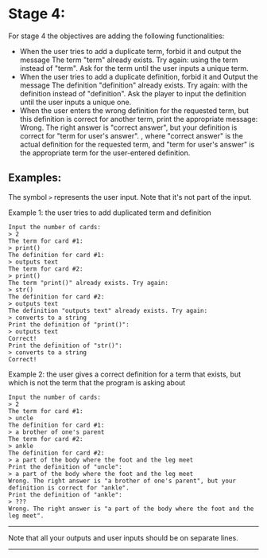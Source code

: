 # Stage 4:

For stage 4 the objectives are adding the following functionalities:

- When the user tries to add a duplicate term, forbid it and output the message The term "term" already exists. Try again: using the term instead of "term". Ask for the term until the user inputs a unique term.
- When the user tries to add a duplicate definition, forbid it and Output the message The definition "definition" already exists. Try again: with the definition instead of "definition". Ask the player to input the definition until the user inputs a unique one.
- When the user enters the wrong definition for the requested term, but this definition is correct for another term, print the appropriate message: Wrong. The right answer is "correct answer", but your definition is correct for "term for user's answer". , where "correct answer" is the actual definition for the requested term, and "term for user's answer" is the appropriate term for the user-entered definition.


## Examples:

The symbol `>` represents the user input. Note that it's not part of the input.

Example 1: the user tries to add duplicated term and definition

```
Input the number of cards:
> 2
The term for card #1:
> print()
The definition for card #1:
> outputs text
The term for card #2:
> print()
The term "print()" already exists. Try again:
> str()
The definition for card #2:
> outputs text
The definition "outputs text" already exists. Try again:
> converts to a string
Print the definition of "print()":
> outputs text
Correct!
Print the definition of "str()":
> converts to a string
Correct!
```

Example 2: the user gives a correct definition for a term that exists, but which is not the term that the program is asking about

```
Input the number of cards:
> 2
The term for card #1:
> uncle
The definition for card #1:
> a brother of one's parent
The term for card #2:
> ankle
The definition for card #2:
> a part of the body where the foot and the leg meet
Print the definition of "uncle":
> a part of the body where the foot and the leg meet
Wrong. The right answer is "a brother of one's parent", but your definition is correct for "ankle".
Print the definition of "ankle":
> ???
Wrong. The right answer is "a part of the body where the foot and the leg meet".
```
---

Note that all your outputs and user inputs should be on separate lines.

---
